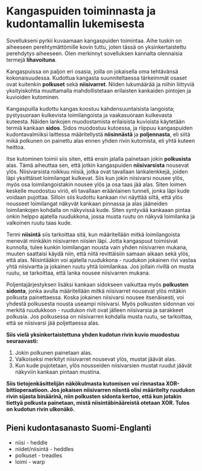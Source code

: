 # Kangaspuiden toiminnasta ja kudontamallin lukemisesta
Sovellukseni pyrkii kuvaamaan kangaspuiden toimintaa. Aihe tuskin on aiheeseen perehtymättömille kovin tuttu, joten tässä on  yksinkertaistettu perehdytys aiheeseen. Olen merkinnyt sovelluksen kannalta olennaisia termejä **lihavoituna**.


Kangaspuissa on paljon eri osasia, joilla on jokaisella oma tehtävänsä kokonaisuudessa. Kudottua kangasta suunniteltaessa tärkeimmät osaset ovat kuitenkin **polkuset** sekä **niisivarret**. Niiden lukumäärää ja niihin liittyviä yksityiskohtia muuttamalla mahdollistetaan erilaisten kankaiden pintojen ja kuvioiden kutominen.

Kangaspuilla kudottu kangas koostuu kahdensuuntaisista langoista; pystysuoraan kulkevista loimilangoista ja vaakasuoraan kulkevasta kuteesta. Näiden lankojen muodostamista erilaisista kuvioista käytetään termiä kankaan **sidos**. Sidos muodostuu kutoessa, ja riippuu kangaspuiden kudontavalmiiksi laittessa määritellystä **niisinnästä** ja **poljennasta**, eli siitä mikä polkunen on painettu alas ennen yhden rivin kutomista, eli yhtä kuteen heittoa. 


Itse kutominen toimii siis siten, että ensin jalalla painetaan jokin **polkusista** alas. Tämä aiheuttaa sen, että jotkin kangaspuiden **niisivarsista** nousevat ylös. Niisivarsista roikkuu niisiä, jotka ovat tavallaan lankalenkkejä, joiden läpi yksittäiset loimilangat kulkevat. Siis kun jokin niisivarsi nousee ylös, myös osa loimilangoistakin nousee ylös ja osa taas jää alas. Siten loimen keskelle muodostuu viriö, eli tavallaan eräänlainen tunneli, jonka läpi kude voidaan pujottaa. Silloin siis kudottu kankaan rivi näyttää siltä, että ylös nousseet loimilangat näkyvät kankaan pinnassa ja alas jääneiden loimilankojen kohdalla on näkyvissä kude. Siten syntyvää kankaaan pintaa onkin helppo ajatella ruudukkona, jossa musta ruutu on näkyvä loimilanka ja valkoinen ruutu taas kude.


  Termi **niisintä** siis tarkoittaa sitä, kun määritellään mitkä loimilangoista menevät minkäkin niisivarren niisien läpi. Jotta kangaspuut toimisivat kunnolla, tulee kunkin loimilangan nousta vain yhden niisivarren mukana, muuten saattaisi käydä niin, että niitä revittäisiin samaan aikaan sekä ylös, että alas. Niisintääkin voi ajatella ruudukkona - ruudukon jokainen rivi vastaa yhtä niisivartta ja jokainen ruutu yhtä loimilankaa. Jos jollain rivillä on musta ruutu, se tarkoittaa, että lanka nousee niisivarren mukana. 
  
  
  Poljentajärjestyksen lisäksi kankaan sidokseen vaikuttaa myös **polkusten sidonta**, jonka avulla määritellään mitkä niisivarret nousevat ylös mitäkin polkusta painettaessa. Koska jokainen niisivarsi nousee itsenäisesti, voi yhdestä polkusesta nousta useampi niisivarsi.  Myös polkusten sidonnan voi merkitä ruudukkoon - ruudukon rivit ovat jälleen niisivarsia ja sarakkeet polkusia. Jos polkusessa on niisivarren kohdalla musta ruutu, se tarkoittaa, että se niisivarsi jää poljettaessa alas.
  
**Siis vielä yksinkertaistettuna yhden kudotun rivin kuvio muodostuu seuraavasti:**
1. Jokin polkunen painetaan alas.
2. Valkoiseksi merkityt niisivarret nousevat ylös, mustat jäävät alas.
3. Kun kude pujotetaan, ylös nousseiden niisivarsien mustat ruudut jäävät näkyviin kankaan pintaan mustina.

**Siis tietojenkäsittelijän näkökulmasta kutomisen voi rinnastaa XOR-bittioperaatioon. Jos jokaisen niisivarren niisntä olisi määritelty ruudukon rivin sijasta binäärinä, niin polkusten sidonta kertoo, että kun jotakin tiettyä polkusta painetaan, mistä niisintäbinääreistä otetaan XOR. Tulos on kudotun rivin ulkonäkö.**

## Pieni kudontasanasto Suomi-Englanti
- niisi - heddle
- niidet/niisintä - heddles 
- polkuset - treadles
- loimi - warp
